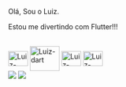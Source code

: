 Olá, Sou o Luiz.

Estou me divertindo com Flutter!!!

  
  <div style="display: inline_block"><br>
  <img align="center" alt="Luiz-flutter" height="30" width="40" src="https://cdn.jsdelivr.net/gh/devicons/devicon/icons/flutter/flutter-original.svg" />
  <img align="center" alt="Luiz-dart" height="50" width="60" src="https://cdn.jsdelivr.net/gh/devicons/devicon/icons/dart/dart-plain-wordmark.svg" />
  <img align="center" alt="Luiz-android" height="30" width="40" src="https://cdn.jsdelivr.net/gh/devicons/devicon/icons/android/android-original-wordmark.svg" />
  <img align="center" alt="Luiz-apple" height="30" width="40" src="https://cdn.jsdelivr.net/gh/devicons/devicon/icons/apple/apple-original.svg" />
  </div>
  
    
 
<div>  
  <a href = "mailto:luizjaparecid@gmail.com"><img src="https://img.shields.io/badge/-Gmail-%23333?style=for-the-badge&logo=gmail&logoColor=white" target="_blank"></a>
  <a href="https://www.linkedin.com/in/luizaparecido" target="_blank"><img src="https://img.shields.io/badge/-LinkedIn-%230077B5?style=for-the-badge&logo=linkedin&logoColor=white" target="_blank"></a> 
  
  
  
